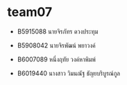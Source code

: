 ﻿# team07

* B5915088 นายจิรภัทร ดวงประทุม

* B5908042 นายจิรพัฒน์ พยาวงค์
* B6007089 หนึ่งฤทัย  วงค์หาพิมพ์
* B6019440 นางสาว วิมนณัฐ ธัญยบริบูรณ์กูล